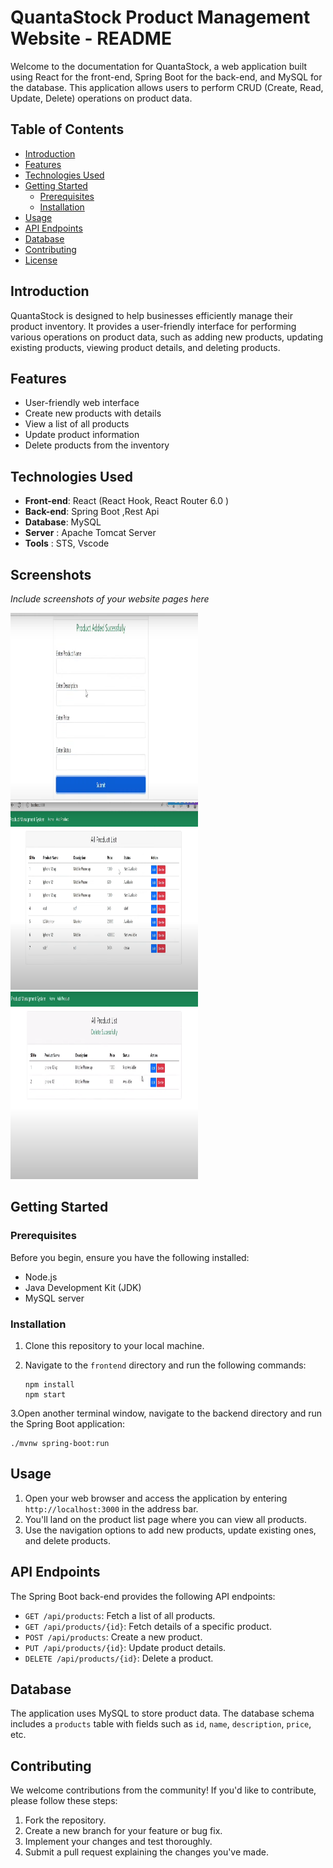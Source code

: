 # QuantaStock Product Management Website - README

Welcome to the documentation for QuantaStock, a web application built using React for the front-end, Spring Boot for the back-end, and MySQL for the database. This application allows users to perform CRUD (Create, Read, Update, Delete) operations on product data.

## Table of Contents

- [Introduction](#introduction)
- [Features](#features)
- [Technologies Used](#technologies-used)
- [Getting Started](#getting-started)
  - [Prerequisites](#prerequisites)
  - [Installation](#installation)
- [Usage](#usage)
- [API Endpoints](#api-endpoints)
- [Database](#database)
- [Contributing](#contributing)
- [License](#license)

## Introduction

QuantaStock is designed to help businesses efficiently manage their product inventory. It provides a user-friendly interface for performing various operations on product data, such as adding new products, updating existing products, viewing product details, and deleting products.

## Features

- User-friendly web interface
- Create new products with details
- View a list of all products
- Update product information
- Delete products from the inventory

## Technologies Used

- **Front-end**: React (React Hook, React Router 6.0 )
- **Back-end**: Spring Boot ,Rest Api
- **Database**: MySQL
- **Server** : Apache Tomcat Server
- **Tools** : STS, Vscode
## Screenshots

_Include screenshots of your website pages here_
<p float="left">
<img src="https://github.com/Aditya-Kumar-Dwivedi/QuantaStock/blob/main/Product-Management/src/images/Pic%201.png" alt="drawing" width="300" height="300">
<img src="https://github.com/Aditya-Kumar-Dwivedi/QuantaStock/blob/main/Product-Management/src/images/Pic%202.png" alt="drawing" width="300" height="300">
<img src="https://github.com/Aditya-Kumar-Dwivedi/QuantaStock/blob/main/Product-Management/src/images/Pic%203.png" alt="drawing" width="300" height="300">

</p>

## Getting Started

### Prerequisites

Before you begin, ensure you have the following installed:

- Node.js
- Java Development Kit (JDK)
- MySQL server

### Installation

1. Clone this repository to your local machine.
2. Navigate to the `frontend` directory and run the following commands:

   ```
   npm install
   npm start
   ```
3.Open another terminal window, navigate to the backend directory and run the Spring Boot application:
```
./mvnw spring-boot:run
```
## Usage

1. Open your web browser and access the application by entering `http://localhost:3000` in the address bar.
2. You'll land on the product list page where you can view all products.
3. Use the navigation options to add new products, update existing ones, and delete products.

## API Endpoints

The Spring Boot back-end provides the following API endpoints:

- `GET /api/products`: Fetch a list of all products.
- `GET /api/products/{id}`: Fetch details of a specific product.
- `POST /api/products`: Create a new product.
- `PUT /api/products/{id}`: Update product details.
- `DELETE /api/products/{id}`: Delete a product.

## Database

The application uses MySQL to store product data. The database schema includes a `products` table with fields such as `id`, `name`, `description`, `price`, etc.

## Contributing

We welcome contributions from the community! If you'd like to contribute, please follow these steps:

1. Fork the repository.
2. Create a new branch for your feature or bug fix.
3. Implement your changes and test thoroughly.
4. Submit a pull request explaining the changes you've made.



